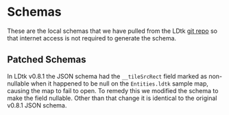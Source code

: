 # Schemas

These are the local schemas that we have pulled from the LDtk [git repo](https://github.com/deepnight/ldtk/tree/master/docs) so that internet access is not required to generate the schema.

## Patched Schemas

In LDtk v0.8.1 the JSON schema had the `__tileSrcRect` field marked as non-nullable when it happened to be null on the `Entities.ldtk` sample map, causing the map to fail to open. To remedy this we modified the schema to make the field nullable. Other than that change it is identical to the original v0.8.1 JSON schema.
